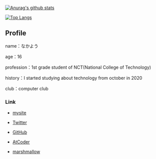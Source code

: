[![Anurag's github stats](https://github-readme-stats.vercel.app/api?username=NakaYou&count_private=true&theme=vue)](https://github.com/anuraghazra/github-readme-stats)

[![Top Langs](https://github-readme-stats.vercel.app/api/top-langs/?username=NakaYou&count_private=true&layout=compact&theme=vue)](https://github.com/anuraghazra/github-readme-stats)
  

## Profile

name：なかよう

age：16

profession：1st grade student of NCT(National College of Technology) 

history：I started studying about technology from october in 2020

club：computer club

### Link

- [mysite](https://nakayou.vercel.app/)

- [Twitter](https://twitter.com/NakaY0u)

- [GitHub](https://github.com/NakaYou)

- [AtCoder](https://atcoder.jp/users/nakayou)

- [marshmallow](https://marshmallow-qa.com/nakayou_jk)
